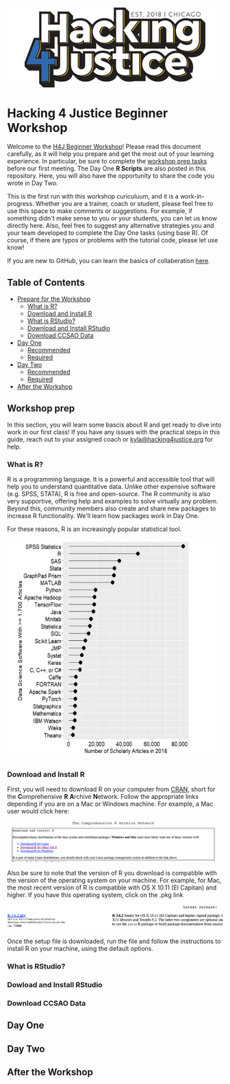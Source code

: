 ![H4J Main](_H4J_Primary_FullColor.png)

# Hacking 4 Justice Beginner Workshop

Welcome to the [H4J Beginner Workshop](https://hacking4justice.org/learn)! Please read this document carefully, as it will help you prepare and get the most out of your learning experience. In particular, be sure to complete the [workshop prep tasks](#workshop-prep) before our first meeting. The Day One **R Scripts** are also posted in this repository. Here, you will also have the opportunity to share the code you wrote in Day Two.

This is the first run with this workshop curiculuum, and it is a work-in-progress. Whether you are a trainer, coach or student, please feel free to use this space to make comments or suggestions. For example, if something didn't make sense to you or your students, you can let us know directly here. Also, feel free to suggest any alternative strategies you and your team developed to complete the Day One tasks (using base R). Of course, if there are typos or problems with the tutorial code, please let use know! 

If you are new to GitHub, you can learn the basics of collaberation [here](https://guides.github.com/activities/hello-world/).

## Table of Contents <!-- omit in toc -->
- [Prepare for the Workshop](#workshop-prep)
  - [What is R?](#what-is-r)
  - [Download and Install R](#download-and-install-r)
  - [What is RStudio?](#what-is-rstudio)
  - [Download and Install RStudio](#download-and-install-r)
  - [Download CCSAO Data](#download-ccsao-data)
- [Day One](#day-one)
  - [Recommended](#recommended)
  - [Required](#required)
- [Day Two](#day-two)
  - [Recommended](#recommended)
  - [Required](#required)
- [After the Workshop](#after-the-workshop)

## Workshop prep

In this section, you will learn some bascis about R and get ready to dive into work in our first class! If you have any issues with the practical steps in this guide, reach out to your assigned coach or kyla@hacking4justice.org for help. 

### What is R?

R is a programming language. It is a powerful and accessible tool that will help you to understand quantitative data. Unlike other expensive software (e.g. SPSS, STATA), R is free and open-source. The R community is also very supportive, offering  help and examples to solve virtually any problem. Beyond this, community members also create and share new packages to increase R functionality. We'll learn how packages work in Day One. 

For these reasons, R is an increasingly popular statistical tool. 

![Rpop](Rpop.png)

### Download and Install R

First, you will need to download R on your computer from [CRAN](https://cran.r-project.org/), short for the **C**omprehensive **R** **A**rchive **N**etwork. Follow the appropriate links depending if you are on a Mac or Windows machine. For example, a Mac user would click here:

![cran1](cran1.png)

Also be sure to note that the version of R you download is compatible with the version of the operating system on your machine. For example, for Mac, the most recent version of R is compatible with OS X 10.11 (El Capitan) and higher. If you have this operating system, click on the .pkg link 

![cran2](cran2.png)

Once the setup file is downloaded, run the file and follow the instructions to install R on your machine, using the default options.



### What is RStudio?

### Dowload and Install RStudio

### Download CCSAO Data



## Day One 



## Day Two

## After the Workshop

